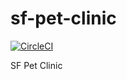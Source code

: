 # sf-pet-clinic

[![CircleCI](https://circleci.com/gh/a-andrade/sf-pet-clinic.svg?style=svg)](https://circleci.com/gh/a-andrade/sf-pet-clinic)

SF Pet Clinic
